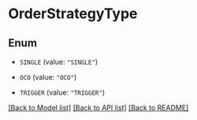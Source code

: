 # OrderStrategyType

## Enum


* `SINGLE` (value: `"SINGLE"`)

* `OCO` (value: `"OCO"`)

* `TRIGGER` (value: `"TRIGGER"`)


[[Back to Model list]](../README.md#documentation-for-models) [[Back to API list]](../README.md#documentation-for-api-endpoints) [[Back to README]](../README.md)


